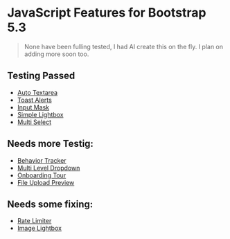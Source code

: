 # JavaScript Features for Bootstrap 5.3

> None have been fulling tested, I had AI create this on the fly. I plan on adding more soon too.

## Testing Passed
 - <a href="AutoTextarea/Example.html">Auto Textarea</a>
 - <a href="ToastAlerts/Example.html">Toast Alerts</a>
 - <a href="InputMask/Example.html">Input Mask</a>
 - <a href="SimpleLightbox/Example.html">Simple Lightbox</a>
 - <a href="MultiSelect/Example.html">Multi Select</a>

## Needs more Testig:
 - <a href="BehaviorTracker/Example.html">Behavior Tracker</a>
 - <a href="MultiLevelDropdown/Example.html">Multi Level Dropdown</a>
 - <a href="OnboardingTour/Example.html">Onboarding Tour</a>
 - <a href="FileUploadPreview/Example.html">File Upload Preview</a>


## Needs some fixing:
 - <a href="RateLimiter/Example.html">Rate Limiter</a>
 - <a href="ImageLightbox/Example.html">Image Lightbox</a>